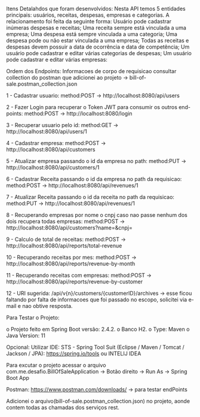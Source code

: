 Itens Detalahdos que foram desenvolvidos:
Nesta API temos 5 entidades principais: usuários, receitas, despesas, empresas e categorias. A relacionamento foi feita da seguinte forma:
Usuário pode cadastrar inúmeras despesas e receitas;
Uma receita sempre está vinculada a uma empresa;
Uma despesa está sempre vinculada a uma categoria;
Uma despesa pode ou não estar vinculada a uma empresa;
Todas as receitas e despesas devem possuir a data de ocorrência e data de competência;
Um usuário pode cadastrar e editar várias categorias de despesas;
Um usuário pode cadastrar e editar várias empresas:

Ordem dos Endpoints: Informacoes de corpo de requisicao consultar collection do postman que adicionei ao projeto -> bill-of-sale.postman_collection.json

 1 - Cadastrar usuario: method:POST -> http://localhost:8080/api/users

 2 - Fazer Login para recuperar o Token JWT para consumir os outros end-points: method:POST -> http://localhost:8080/login

 3 - Recuperar usuario pelo id: method:GET -> http://localhost:8080/api/users/1

 4 - Cadastrar empresa: method:POST -> http://localhost:8080/api/customers
 
 5 - Atualizar empresa passando o id da empresa no path: method:PUT -> http://localhost:8080/api/customers/1
 
 6 - Cadastrar Receita passando o id da empresa no path da requisicao: method:POST -> http://localhost:8080/api/revenues/1
 
 7 - Atualizar Receita passando o id da receita no path da requisicao: method:PUT -> http://localhost:8080/api/revenues/1

 8 - Recuperando empresas por nome o cnpj caso nao passe nenhum dos dois recupera todas empresas: method:POST -> http://localhost:8080/api/customers?name=&cnpj=
 
 9 - Calculo de total de receitas: method:POST -> http://localhost:8080/api/reports/total-revenue

 10 - Recuperando receitas por mes: method:POST -> http://localhost:8080/api/reports/revenue-by-month

 11 - Recuperando receitas com empresas: method:POST -> http://localhost:8080/api/reports/revenue-by-customer

 12 - URI sugerida: /api/v{n}/customers/{customerID}/archives -> esse ficou faltando por falta de informacoes que foi passado no escopo, solicitei via e-mail e nao obtive resposta.

Para Testar o Projeto:

o Projeto feito em Spring Boot versão: 2.4.2. o Banco H2. o Type: Maven o Java Version: 11

Opcional: Utilizar IDE: STS - Spring Tool Suit (Eclipse / Maven / Tomcat / Jackson / JPA): https://spring.io/tools ou INTELIJ IDEA

Para excutar o projeto acessar o arquivo com.me.desafio.BillOfSaleApplication -> Botão direito -> Run As -> Spring Boot App

Postman: https://www.postman.com/downloads/ -> para testar endPoints

Adicionei o arquivo(bill-of-sale.postman_collection.json) no projeto, aonde contem todas as chamadas dos serviços rest.

